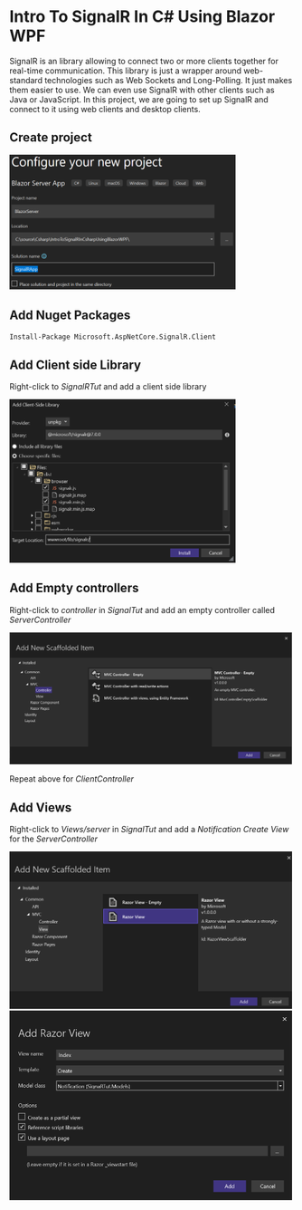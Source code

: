 # Intro To SignalR In C# Using Blazor WPF

SignalR is an library allowing to connect two or more clients together for real-time communication. This library is just a wrapper around web-standard technologies such as Web Sockets and Long-Polling. It just makes them easier to use. We can even use SignalR with other clients such as Java or JavaScript. In this project, we are going to set up SignalR and connect to it using web clients and desktop clients.


## Create project

<img src="/pictures/create_blazor_app.png" title="create blazor app"  width="400">

## Add Nuget Packages
```
Install-Package Microsoft.AspNetCore.SignalR.Client
```


## Add Client side Library

Right-click to *SignalRTut* and add a client side library

<img src="/pictures/client_side_library.png" title="client side library"  width="400"> 


## Add Empty controllers

Right-click to *controller* in *SignalTut* and add an empty controller called *ServerController*

<img src="/pictures/empty_controller.png" title="empty controller"  width="500"> 

Repeat above for *ClientController*


## Add Views

Right-click to *Views/server* in *SignalTut* and add a *Notification Create View* for the *ServerController*

<img src="/pictures/create_view.png" title="create_view"  width="500"> 
<img src="/pictures/create_view1.png" title="create_view"  width="500"> 



